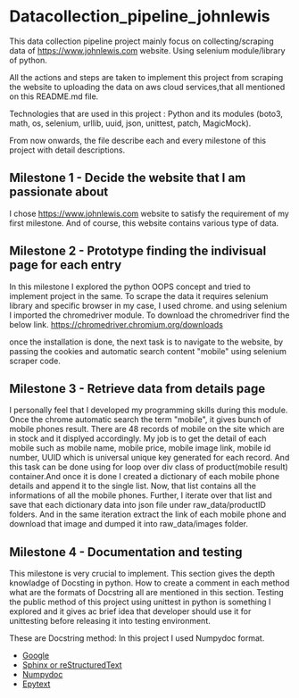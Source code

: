 # Datacollection_pipeline_johnlewis
This data collection pipeline project mainly focus on collecting/scraping data of https://www.johnlewis.com website. 
Using selenium module/library of python. 

All the actions and steps are taken to implement this project from scraping the website to uploading the data on aws cloud services,that all mentioned on this README.md file.

Technologies that are used in this project : Python and its modules (boto3, math, os, selenium, urllib, uuid, json, unittest, patch, MagicMock).

From now onwards, the file describe each and every milestone of this project with detail descriptions.
## Milestone 1 - Decide the website that I am passionate about
I chose https://www.johnlewis.com website to satisfy the requirement of my first milestone. And of course, this website contains various type of data.

## Milestone 2 - Prototype finding the indivisual page for each entry
In this milestone I explored the python OOPS concept and tried to implement project in the same. To scrape the data it requires selenium library and specific browser in my case, I used chrome. and using selenium I imported the chromedriver module. To download the chromedriver find the below link.
https://chromedriver.chromium.org/downloads

once the installation is done, the next task is to navigate to the website, by passing the cookies and automatic search content "mobile" using selenium scraper code.

## Milestone 3 - Retrieve data from details page
I personally feel that I developed my programming skills during this module. 
Once the chrome automatic search the term "mobile", it gives bunch of mobile phones result. There are 48 records of mobile on the site which are in stock and it displyed accordingly. My job is to get the detail of each mobile such as mobile name, mobile price, mobile image link, mobile id number, UUID which is universal unique key generated for each record. And this task can be done using for loop over div class of product(mobile result) container.And once it is done I created a dictionary of each mobile phone details and append it to the single list. Now, that list contains all the informations of all the mobile phones. Further, I iterate over that list and save that each dictionary data into json file under raw_data/productID folders. And in the same iteration extract the link of each mobile phone and download that image and dumped it into raw_data/images folder.

## Milestone 4 - Documentation and testing
This milestone is very crucial to implement. This section gives the depth knowladge of Docsting in python. How to create a comment in each method what are the formats of Docstring all are mentioned in this section. Testing the public method of this project using unittest in python is something I explored and it gives ac brief idea that developer should use it for unittesting before releasing it into testing environment.

These are Docstring method: In this project I used Numpydoc format.
- [Google](https://google.github.io/styleguide/pyguide.html)
- [Sphinx or reStructuredText](http://sphinx-doc.org/markup/desc.html)
- [Numpydoc](https://numpydoc.readthedocs.io/en/latest/format.html)
- [Epytext](https://epytext.readthedocs.io/en/latest/format.html)




